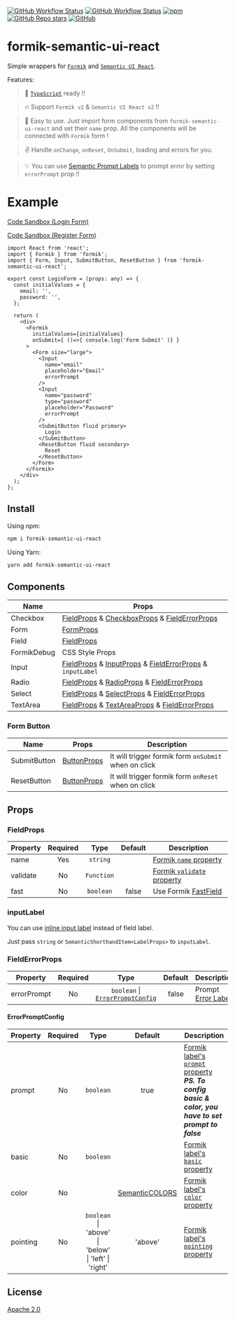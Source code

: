 [![GitHub Workflow Status](https://img.shields.io/github/workflow/status/jt501/formik-semantic-ui-react/Release?label=Release&logo=github&style=flat-square)](https://github.com/JT501/formik-semantic-ui-react/actions)
[![GitHub Workflow Status](https://img.shields.io/github/workflow/status/jt501/formik-semantic-ui-react/CI?logo=github&style=flat-square)](https://github.com/JT501/formik-semantic-ui-react/actions)
[![npm](https://img.shields.io/npm/dw/formik-semantic-ui-react?color=orange&logo=npm&style=flat-square)](https://www.npmjs.com/package/formik-semantic-ui-react)
[![GitHub Repo stars](https://img.shields.io/github/stars/jt501/formik-semantic-ui-react?color=yellow&logo=github&style=flat-square)](/)
[![GitHub](https://img.shields.io/github/license/jt501/formik-semantic-ui-react?color=red&style=flat-square)](./LICENSE)

# formik-semantic-ui-react

Simple wrappers for [`Formik`](https://formik.org/) and [`Semantic UI React`](https://react.semantic-ui.com/).

Features:
> :lock_with_ink_pen: [`TypeScript`](https://www.typescriptlang.org/) ready !!

> :fire: Support `Formik v2` & `Semantic UI React v2` !!

> :muscle: Easy to use. Just import form components from `formik-semantic-ui-react` and set their `name` prop. All the components will be connected with `Formik` form !

> :v: Handle `onChange`, `onReset`, `OnSubmit`, loading and errors for you.

> :sparkles: You can use [Semantic Prompt Labels](https://react.semantic-ui.com/elements/label/#types-prompt) to prompt error by setting `errorPrompt` prop !!

# Example
[Code Sandbox (Login Form)](https://codesandbox.io/s/login-form-ftqwx?file=/src/LoginForm.tsx)

[Code Sandbox (Register Form)](https://codesandbox.io/s/formik-sematic-ui-react-example-j75e0?file=/src/RegisterForm.tsx)

```tsx
import React from 'react';
import { Formik } from 'formik';
import { Form, Input, SubmitButton, ResetButton } from 'formik-semantic-ui-react';

export const LoginForm = (props: any) => {
  const initialValues = {
    email: '',
    password: '',
  };

  return (
    <div>
      <Formik
        initialValues={initialValues}
        onSubmit={ ()=>{ console.log('Form Submit' )} }
      >
        <Form size="large">
          <Input
            name="email"
            placeholder="Email"
            errorPrompt
          />
          <Input
            name="password"
            type="password"
            placeholder="Password"
            errorPrompt
          />
          <SubmitButton fluid primary>
            Login
          </SubmitButton>
          <ResetButton fluid secondary>
            Reset
          </ResetButton>
        </Form>
      </Formik>
    </div>
  );
};
```

## Install
Using npm:
``` bash
npm i formik-semantic-ui-react
```
Using Yarn:
```bash
yarn add formik-semantic-ui-react
```

## Components
| Name | Props |
| ---- | ---- |
| Checkbox | [FieldProps](#FieldProps) & [CheckboxProps](https://react.semantic-ui.com/modules/checkbox/) & [FieldErrorProps](#FieldErrorProps) |
| Form | [FormProps](https://react.semantic-ui.com/collections/form/) |
| Field | [FieldProps](#FieldProps) |
| FormikDebug | CSS Style Props |
| Input | [FieldProps](#FieldProps) & [InputProps](https://react.semantic-ui.com/elements/input/) & [FieldErrorProps](#FieldErrorProps) & `inputLabel` |
| Radio | [FieldProps](#FieldProps) & [RadioProps](https://react.semantic-ui.com/addons/radio/) & [FieldErrorProps](#FieldErrorProps) |
| Select | [FieldProps](#FieldProps) & [SelectProps](https://react.semantic-ui.com/addons/select/) & [FieldErrorProps](#FieldErrorProps) |
| TextArea | [FieldProps](#FieldProps) & [TextAreaProps](https://react.semantic-ui.com/addons/text-area/) & [FieldErrorProps](#FieldErrorProps) |

### Form Button
| Name | Props | Description |
| ---- | ---- | ---- |
| SubmitButton | [ButtonProps](https://react.semantic-ui.com/elements/button/) | It will trigger formik form `onSubmit` when on click |
| ResetButton | [ButtonProps](https://react.semantic-ui.com/elements/button/) | It will trigger formik form `onReset` when on click |

## Props
### FieldProps
| Property | Required | Type | Default | Description |
| ---- | :----: | :----: | :----: | ---- |
| name | Yes | `string` |  | [Formik `name` property](https://formik.org/docs/api/field#name) |
| validate | No | `Function` |  | [Formik `validate` property](https://formik.org/docs/api/field#validate) |
| fast | No | `boolean` | false | Use Formik [FastField](https://formik.org/docs/api/fastfield) |

### inputLabel
You can use [inline input label](https://react.semantic-ui.com/elements/input/#variations-labeled) instead of field label. 

Just pass `string` or `SemanticShorthandItem<LabelProps>` to `inputLabel`.

### FieldErrorProps
| Property | Required | Type | Default | Description |
| ---- | :----: | :----: | :----: | ---- |
| errorPrompt | No | `boolean` &#124; [`ErrorPromptConfig`](#ErrorPromptConfig)  | false | Prompt [Error Label](https://react.semantic-ui.com/collections/form/#states-field-error) |

#### ErrorPromptConfig
| Property | Required | Type | Default | Description |
| ---- | :----: | :----: | :----: | ---- |
| prompt | No | `boolean` | true | [Formik label's `prompt` property](https://react.semantic-ui.com/elements/label/#types-prompt)  ***PS. To config basic & color, you have to set prompt to false*** |
| basic | No | `boolean` | | [Formik label's `basic` property](https://react.semantic-ui.com/elements/label/#variations-basic) | 
| color | No | | [SemanticCOLORS](https://github.com/Semantic-Org/Semantic-UI-React/blob/c82836802975f99eddfdd78b6b72ab6110bafa4a/src/generic.d.ts#L89) | [Formik label's `color` property](https://react.semantic-ui.com/elements/label/#variations-colored) |
| pointing | No | `boolean` &#124; 'above' &#124; 'below' &#124; 'left' &#124; 'right' | 'above' | [Formik label's `pointing` property](https://react.semantic-ui.com/elements/label/#types-pointing) |

## License
[Apache 2.0](./LICENSE)
